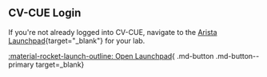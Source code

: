 ## CV-CUE Login

If you're not already logged into CV-CUE, navigate to the [Arista Launchpad](https://launchpad.wifi.arista.com/){target="_blank"} for your lab.

[:material-rocket-launch-outline: Open Launchpad](https://launchpad.wifi.arista.com/){ .md-button .md-button--primary target=_blank}